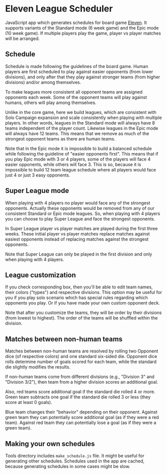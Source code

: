 # Eleven League Scheduler

JavaScript app which generates schedules for board game
[Eleven](https://boardgamegeek.com/boardgame/329716/eleven-football-manager-board-game).
It supports variants of the Standard mode (6 week game) and the Epic mode
(10 week game). If multiple players play the game, player vs player matches
will be arranged.

## Schedule

Schedule is made following the guidelines of the board game. Human players
are first scheduled to play against easier opponents (from lower divisions),
and only after that they play against stronger teams (from higher divisions)
and/or among themselves.

To make leagues more consistent all opponent teams are assigned opponents
each week. Some of the opponent teams will play against humans, others will
play among themselves.

Unlike in the core game, here we build leagues, which are consistent with
Solo Campaign expansion and scale consistently when playing with multiple
players. In other words, leagues in the Standard mode will always have 8
teams independent of the player count. Likewise leagues in the Epic mode
will always have 12 teams. This means that we remove as much of the
strongest opponent teams as there are human teams.

Note that in the Epic mode it is impossible to build a balanced schedule
while following the guideline of "easier opponents first". This means that
if you play Epic mode with 3 or 4 players, some of the players will face 4
easier opponents, while others will face 3. This is so, because it is
impossible to build 12 team league schedule where all players would face
just 4 or just 3 easy opponents.

## Super League mode

When playing with 4 players no player would face any of the strongest
opponents. Actually these opponents would be removed from any of our
consistent Standard or Epic mode leagues. So, when playing with 4 players
you can choose to play Super League and face the strongest opponents.

In Super League player vs player matches are played during the first three
weeks. These initial player vs player matches replace matches against
easiest opponents instead of replacing matches against the strongest
opponents.

Note that Super League can only be played in the first division and only
when playing with 4 players.

## League customization

If you check corresponding box, then you'll be able to edit team names,
their colors ("types") and respective divisions. This option may be useful
for you if you play solo scenario which has special rules regarding which
opponents you play. Or if you have made your own custom opponent deck.

Note that after you customize the teams, they will be order by their
divisions (from lowest to highest). The order of the teams will be
shuffled within the division.

## Matches between non-human teams

Matches between non-human teams are resolved by rolling two Opponent dice
(of respective colors) and one standard six-sided die. Opponent dice rolls
determine number of goals scored for each team, while the standard die
slightly modifies the results.

If non-human teams come from different divisions (e.g., "Division 3" and
"Division 3/2"), then team from a higher division scores an additional
goal.

Also, red teams score additional goal if the standard die rolled 4 or more.
Green team subtracts one goal if the standard die rolled 3 or less
(they score at least 0 goals).

Blue team changes their "behavior" depending on their opponent. Against
green team they can potentially score additional goal (as if they were a red
team). Against red team they can potentially lose a goal (as if they were a
green team).

## Making your own schedules

Tools directory includes `make_schedule.js` file. It might be useful for
generating other schedules. Schedules used in the app are cached, because
generating schedules in some cases might be slow.
